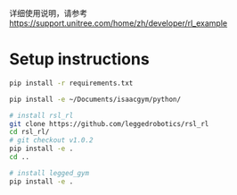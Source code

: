 详细使用说明，请参考 https://support.unitree.com/home/zh/developer/rl_example


# Setup instructions

```bash
pip install -r requirements.txt

pip install -e ~/Documents/isaacgym/python/

# install rsl_rl
git clone https://github.com/leggedrobotics/rsl_rl
cd rsl_rl/
# git checkout v1.0.2
pip install -e .
cd ..

# install legged_gym
pip install -e .

```
